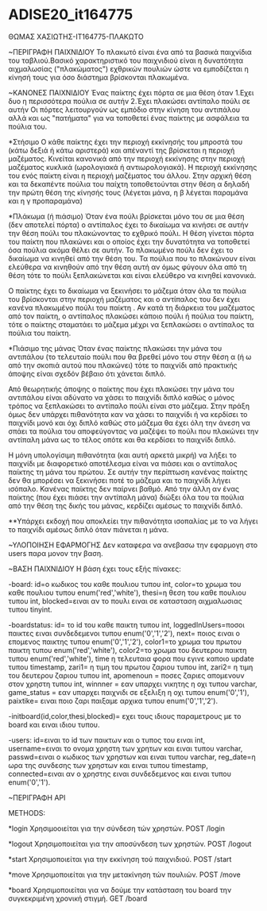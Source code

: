 # ADISE20_it164775

ΘΩΜΑΣ ΧΑΣΙΩΤΗΣ-IT164775-ΠΛΑΚΩΤΟ

~ΠΕΡΙΓΡΑΦΗ ΠΑΙΧΝΙΔΙΟΥ
Το πλακωτό είναι ένα από τα βασικά παιχνίδια του ταβλιού.Βασικό χαρακτηριστικό του παιχνιδιού είναι η δυνατότητα αιχμαλωσίας ("πλακώματος") εχθρικών πουλιών ώστε να εμποδίζεται η κίνησή τους για όσο διάστημα βρίσκονται πλακωμένα.

~ΚΑΝΟΝΕΣ ΠΑΙΧΝΙΔΙΟΥ
Ένας παίκτης έχει πόρτα σε μια θέση όταν
1.Εχει δυο η περισσότερα πούλια σε αυτήν
2.Έχει πλακώσει αντίπαλο πούλι σε αυτήν
Οι πόρτες λειτουργούν ως εμπόδιο στην κίνηση του αντιπάλου αλλά και ως "πατήματα" για να τοποθετεί ένας παίκτης με ασφάλεια τα πούλια του.

*Στήσιμο
Ο κάθε παίκτης έχει την περιοχή εκκίνησής του μπροστά του (κάτω δεξιά ή κάτω αριστερά) και απέναντί της βρίσκεται η περιοχή μαζέματος. Κινείται κανονικά από την περιοχή εκκίνησης στην περιοχή μαζέματος κυκλικά (ωρολογιακά ή αντιωρολογιακά). Η περιοχή εκκίνησης του ενός παίκτη είναι η περιοχή μαζέματος του άλλου.
Στην αρχική θέση και τα δεκαπέντε πούλια του παίχτη τοποθετούνται στην θέση α δηλαδή την πρώτη θέση της κίνησής τους (λέγεται μάνα, η β λέγεται παραμάνα και η γ προπαραμάνα)

*Πλάκωμα
(ή πιάσιμο)
Όταν ένα πούλι βρίσκεται μόνο του σε μια θέση (δεν αποτελεί πόρτα) ο αντίπαλος έχει το δικαίωμα να κινήσει σε αυτήν την θέση πούλι του πλακώνοντας το εχθρικό πούλι. Η θέση γίνεται πόρτα του παίκτη που πλακώνει και ο οποίος έχει την δυνατότητα να τοποθετεί όσα πούλια ακόμα θέλει σε αυτήν. Το πλακωμένο πούλι δεν έχει το δικαίωμα να κινηθεί από την θέση του. Τα πούλια που το πλακώνουν είναι ελεύθερα να κινηθούν από την θέση αυτή αν όμως φύγουν όλα από τη θέση τότε το πούλι ξεπλακώνεται και είναι ελεύθερο να κινηθεί κανονικά.

Ο παίκτης έχει το δικαίωμα να ξεκινήσει το μάζεμα όταν όλα τα πούλια του βρίσκονται στην περιοχή μαζέματος και ο αντίπαλος του δεν έχει κανένα πλακωμένο πούλι του παίκτη . Αν κατά τη διάρκεια του μαζέματος από τον παίκτη, ο αντίπαλος πλακώσει κάποιο πούλι ή πούλια του παίκτη, τότε ο παίκτης σταματάει το μάζεμα μέχρι να ξεπλακώσει ο αντίπαλος τα πούλια του παίκτη.

*Πιάσιμο της μάνας
Όταν ένας παίκτης πλακώσει την μάνα του αντιπάλου (το τελευταίο πούλι που θα βρεθεί μόνο του στην θέση α (ή ω από την σκοπιά αυτού που πλακώνει) τότε το παιχνίδι από πρακτικής άποψης είναι σχεδόν βέβαιο ότι χάνεται διπλό.

Από θεωρητικής άποψης ο παίκτης που έχει πλακώσει την μάνα του αντιπάλου είναι αδύνατο να χάσει το παιχνίδι διπλό καθώς ο μόνος τρόπος να ξεπλακώσει το αντίπαλο πούλι είναι στο μάζεμα. Στην πράξη όμως δεν υπάρχει πιθανότητα καν να χάσει το παιχνίδι ή να κερδίσει το παιχνίδι μονό και όχι διπλό καθώς στο μάζεμα θα έχει όλη την άνεση να σπάει τα πούλια του αποφεύγοντας να μαζέψει το πούλι που πλακώνει την αντίπαλη μάνα ως το τέλος οπότε και θα κερδίσει το παιχνίδι διπλό.

Η μόνη υπολογίσιμη πιθανότητα (και αυτή αρκετά μικρή) να λήξει το παιχνίδι με διαφορετικό αποτέλεσμα είναι να πιάσει και ο αντίπαλος παίκτης τη μάνα του πρώτου. Σε αυτήν την περίπτωση κανένας παίκτης δεν θα μπορέσει να ξεκινήσει ποτέ το μάζεμα και το παιχνίδι λήγει ισόπαλο. Κανένας παίκτης δεν παίρνει βαθμό. Από την άλλη αν ένας παίκτης (που έχει πιάσει την αντίπαλη μάνα) διώξει όλα του τα πούλια από την θέση της δικής του μάνας, κερδίζει αμέσως το παιχνίδι διπλό.

**Υπάρχει εκδοχή που αποκλείει την πιθανότητα ισοπαλίας με το να λήγει το παιχνίδι αμέσως διπλό όταν πιάνεται η μάνα.

~ΥΛΟΠΟΙΗΣΗ ΕΦΑΡΜΟΓΗΣ
Δεν καταφερα να ανεβασω την εφαρμογη στο users παρα μονον την βαση.

~ΒΑΣΗ ΠΑΙΧΝΙΔΙΟΥ
Η βάση έχει τους εξής πίνακες: 

-board:
id=ο κωδικος του καθε πουλιου τυπου int,
color=το χρωμα του καθε πουλιου τυπου enum('red','white'),
thesi=η θεση του καθε πουλιου τυπου int,
blocked=ειναι αν το πουλι ειναι σε κατασταση αιχμαλωσιας τυπου tinyint.

-boardstatus:
id= το id του καθε παικτη τυπου int,
loggedInUsers=ποσοι παικτες ειναι συνδεδεμενοι τυπου enum('0','1','2'),
next= ποιος ειναι ο επομενος παικτης τυπου enum('0','1','2'),
color1=το χρωμα του πρωτου παικτη τυπου enum('red','white'),
color2=το χρωμα του δευτερου παικτη τυπου enum('red','white'),
time η τελευταια φορα που εγινε καποιο update τυπου timestamp,
zari1= η τιμη του πρωτου ζαριου τυπου int,
zari2=  η τιμη του δευτερου ζαριου τυπου int,
apomenoun = ποσες ζαριες απομενουν στον χρηστη τυπου int,
winnner = εαν υπαρχει νικητης η οχι τυπου varchar,
game_status = εαν υπαρχει παιχνιδι σε εξελιξη η οχι τυπου enum('0','1'),
paixtike= ειναι ποιο ζαρι παιξαμε αρχικα τυπου enum('0','1','2').

-initboard(id,color,thesi,blocked)= εχει τους ιδιους παραμετρους με το board και ειναι ιδιου τυπου.

-users: 
id=ειναι το id των παικτων και ο τυπος του ειναι int,
username=ειναι το ονομα χρηστη των χρητων και ειναι τυπου varchar,
passwd=ειναι ο κωδικος των χρηστων και ειναι τυπου varchar,
reg_date=η ωρα της συνδεσης των χρηστων και ειναι τυπου timestamp,
connected=ειναι αν ο χρηστης ειναι συνδεδεμενος και ειναι τυπου enum('0','1').

~ΠΕΡΙΓΡΑΦΗ API

  METHODS:
  
  *login
  Χρησιμοοιείται για την σύνδεση τών χρηστών.
  POST /login
  
  *logout
  Χρησιμοποιείται για την αποσύνδεση των χρηστών.
  POST /logout
  
  *start
  Χρησιμοποιείται για την εκκίνηση τού παιχνιδιού.
  POST /start
  
  *move
  Χρησιμοποιείται για την μετακίνηση τών πουλιών.
  POST /move
  
  *board
  Χρησιμοποιείται για να δούμε την κατάσταση του board την συγκεκριμένη χρονική στιγμή.
  GET /board
  
  
  


